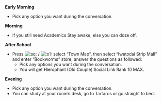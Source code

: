 **Early Morning**

- Pick any option you want during the conversation.

**Morning**

- If you still need Academics Stay awake, else you can doze off.

**After School**

- Press ![:sq:](https://www.powerpyx.com/wp-includes/images/smilies/square.png) / ![:x1:](https://www.powerpyx.com/wp-includes/images/smilies/x1.png) select “Town Map”, then select “Iwatodai Strip Mall” and enter “Bookworms” store, answer the questions as followed:
  - Pick any options you want during the conversation.
  - You will get Hierophant (Old Couple) Social Link Rank 10 MAX.

**Evening**

- Pick any option you want during the conversation.
- You can study at your room’s desk, go to Tartarus or go straight to bed.
